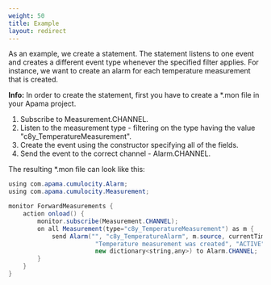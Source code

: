 ```yaml
---
weight: 50
title: Example
layout: redirect
---
```


As an example, we create a statement. The statement listens to one event and creates a different event type whenever the specified filter applies. For instance‚ we want to create an alarm for each temperature measurement that is created.

**Info:** In order to create the statement, first you have to create a \*.mon file in your Apama project.

1. Subscribe to Measurement.CHANNEL.
2. Listen to the measurement type - filtering on the type having the value "c8y_TemperatureMeasurement".
3. Create the event using the constructor specifying all of the fields.
4. Send the event to the correct channel - Alarm.CHANNEL.

The resulting \*.mon file can look like this:

```java
using com.apama.cumulocity.Alarm;
using com.apama.cumulocity.Measurement;

monitor ForwardMeasurements {
	action onload() {
		monitor.subscribe(Measurement.CHANNEL);
		on all Measurement(type="c8y_TemperatureMeasurement") as m {
			send Alarm("", "c8y_TemperatureAlarm", m.source, currentTime,
						"Temperature measurement was created", "ACTIVE", "CRITICAL", 1,
						new dictionary<string,any>) to Alarm.CHANNEL;
		}
	}
}
```

